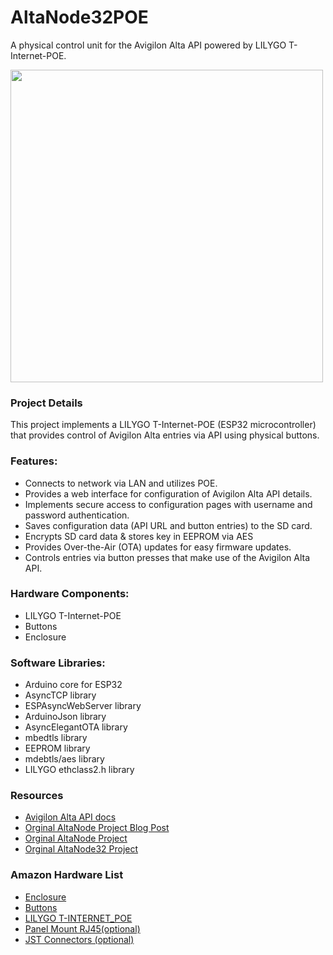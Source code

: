 # AltaNode32POE
A physical control unit for the Avigilon Alta API powered by LILYGO T-Internet-POE.

<img src="https://jwise.dev/content/images/size/w1000/2024/06/altanode.png" width="500" >

### Project Details
This project implements a LILYGO T-Internet-POE (ESP32 microcontroller) that provides control of Avigilon Alta entries via API using physical buttons.

### Features:
- Connects to network via LAN and utilizes POE.
- Provides a web interface for configuration of Avigilon Alta API details.
- Implements secure access to configuration pages with username and password authentication.
- Saves configuration data (API URL and button entries) to the SD card.
- Encrypts SD card data & stores key in EEPROM via AES
- Provides Over-the-Air (OTA) updates for easy firmware updates.
- Controls entries via button presses that make use of the Avigilon Alta API.

### Hardware Components:
- LILYGO T-Internet-POE
- Buttons
- Enclosure

### Software Libraries:
- Arduino core for ESP32
- AsyncTCP library
- ESPAsyncWebServer library
- ArduinoJson library
- AsyncElegantOTA library
- mbedtls library
- EEPROM library
- mdebtls/aes library
- LILYGO ethclass2.h library

### Resources
- [Avigilon Alta API docs](https://openpath.readme.io/)
- [Orginal AltaNode Project Blog Post](https://jwise.dev/aviligon-alta-api/)
- [Orginal AltaNode Project](https://github.com/Joshua-Wise/AltaNode)
- [Orginal AltaNode32 Project](https://github.com/Joshua-Wise/AltaNode)

### Amazon Hardware List
- [Enclosure](https://www.amazon.com/uxcell-Button-Control-Station-Aperture/dp/B07WKJM1NJ)
- [Buttons](https://www.amazon.com/Waterproof-Momentary-Mushroom-Terminal-EJ22-241A/dp/B098FGVVFZ)
- [LILYGO T-INTERNET_POE](https://www.lilygo.cc/products/t-internet-poe)
- [Panel Mount RJ45(optional)](https://www.amazon.com/PENGLIN-Shielded-Connector-Extension-Interface/dp/B09WM84YRF)
- [JST Connectors (optional)](https://www.amazon.com/dp/B076HLQ4FX)
